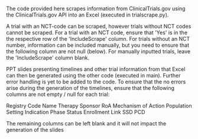 The code provided here scrapes information from ClinicalTrials.gov using the ClinicalTrials.gov API into an Excel (executed in trialscrape.py).

A trial with an NCT-code can be scraped, however trials without NCT codes cannot be scraped. For a trial with an NCT code, ensure that 'Yes' is in the the respective row of the 'IncludeScrape' column. For trials without an NCT number, information can be included manually, 
but you need to ensure that the following column are not null (below). For manually inputted trials, leave the 'IncludeScrape' column blank.

PPT slides presenting timelines and other trial information from that Excel can then be generated using the other code (executed in main). Further error handling is yet to be added to the code. To ensure that the no errors arise during the generation of the timelines,
ensure that the following columns are not empty / null for each trial:

Registry Code
Name
Therapy
Sponsor
RoA
Mechanism of Action
Population
Setting
Indication
Phase
Status
Enrollment
Link
SSD
PCD

The remaining columns can be left blank and it will not impact the generation of the slides

